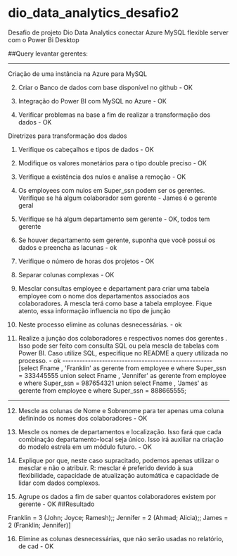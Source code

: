 # dio_data_analytics_desafio2
Desafio de projeto Dio Data Analytics conectar Azure MySQL flexible server com o Power Bi Desktop


##Query levantar gerentes:




----------



Criação de uma instância na Azure para MySQL

2. Criar o Banco de dados com base disponível no github  - OK

3. Integração do Power BI com MySQL no Azure - OK

4. Verificar problemas na base a fim de realizar a transformação dos dados - OK

Diretrizes para transformação dos dados

1. Verifique os cabeçalhos e tipos de dados - OK

2. Modifique os valores monetários para o tipo double preciso - OK

3. Verifique a existência dos nulos e analise a remoção - OK 

4. Os employees com nulos em Super_ssn podem ser os gerentes. Verifique se há algum colaborador sem gerente - James é o gerente geral

5. Verifique se há algum departamento sem gerente - OK, todos tem gerente

6. Se houver departamento sem gerente, suponha que você possui os dados e preencha as lacunas - ok

7. Verifique o número de horas dos projetos  - OK

8. Separar colunas complexas - OK

9. Mesclar consultas employee e departament para criar uma tabela employee com o nome dos departamentos associados aos colaboradores. A mescla terá como base a tabela employee. Fique atento, essa informação influencia no tipo de junção

10. Neste processo elimine as colunas desnecessárias. - ok

11. Realize a junção dos colaboradores e respectivos nomes dos gerentes . Isso pode ser feito com consulta SQL ou pela mescla de tabelas com Power BI. Caso utilize SQL, especifique no README a query utilizada no processo. - ok -----------------------------------------------------[select Fname , 'Franklin' as gerente from employee e where Super_ssn = 333445555
union
select Fname , 'Jennifer' as gerente from employee e where Super_ssn = 987654321
union
select Fname , 'James' as gerente from employee e where Super_ssn = 888665555;


-------------------------------------------------------------------
12. Mescle as colunas de Nome e Sobrenome para ter apenas uma coluna definindo os nomes dos colaboradores - OK

13. Mescle os nomes de departamentos e localização. Isso fará que cada combinação departamento-local seja único. Isso irá auxiliar na criação do modelo estrela em um módulo futuro. - OK

14. Explique por que, neste caso supracitado, podemos apenas utilizar o mesclar e não o atribuir. R: mesclar é preferido devido à sua flexibilidade, capacidade de atualização automática e capacidade de lidar com dados complexos.

15. Agrupe os dados a fim de saber quantos colaboradores existem por gerente - OK  ##Resultado

Franklin = 3 (John; Joyce; Ramesh);;
Jennifer = 2 (Ahmad; Alicia);;
James = 2 (Franklin; Jennifer)]

16. Elimine as colunas desnecessárias, que não serão usadas no relatório, de cad - OK
